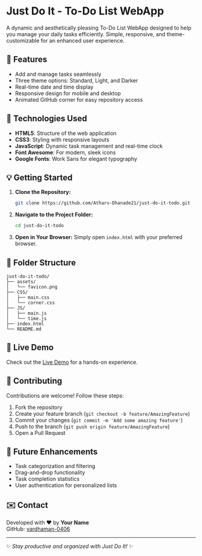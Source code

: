 # Just Do It - To-Do List WebApp

A dynamic and aesthetically pleasing To-Do List WebApp designed to help you manage your daily tasks efficiently. Simple, responsive, and theme-customizable for an enhanced user experience.

## 🚀 Features

- Add and manage tasks seamlessly
- Three theme options: Standard, Light, and Darker
- Real-time date and time display
- Responsive design for mobile and desktop
- Animated GitHub corner for easy repository access

## 🔧 Technologies Used

- **HTML5**: Structure of the web application
- **CSS3**: Styling with responsive layouts
- **JavaScript**: Dynamic task management and real-time clock
- **Font Awesome**: For modern, sleek icons
- **Google Fonts**: Work Sans for elegant typography

## 💡 Getting Started

1. **Clone the Repository:**
   ```bash
   git clone https://github.com/Atharv-Dhanade21/just-do-it-todo.git
   ```

2. **Navigate to the Project Folder:**
   ```bash
   cd just-do-it-todo
   ```

3. **Open in Your Browser:**
   Simply open `index.html` with your preferred browser.

## 🌌 Folder Structure

```
just-do-it-todo/
├── assets/
│   └── favicon.png
├── CSS/
│   ├── main.css
│   └── corner.css
├── JS/
│   ├── main.js
│   └── time.js
├── index.html
└── README.md
```

## 📆 Live Demo

Check out the [Live Demo](https://github.com/Atharv-Dhanade21) for a hands-on experience.

## 🙌 Contributing

Contributions are welcome! Follow these steps:

1. Fork the repository
2. Create your feature branch (`git checkout -b feature/AmazingFeature`)
3. Commit your changes (`git commit -m 'Add some amazing feature'`)
4. Push to the branch (`git push origin feature/AmazingFeature`)
5. Open a Pull Request

## 🚀 Future Enhancements

- Task categorization and filtering
- Drag-and-drop functionality
- Task completion statistics
- User authentication for personalized lists

## ✉️ Contact

Developed with ❤️ by **Your Name**  
GitHub: [vardhaman-0406](https://github.com/vardhaman-0406)

---

✨ *Stay productive and organized with Just Do It!* ✨

